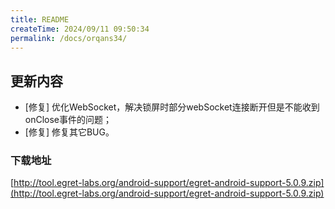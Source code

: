 ```yaml
---
title: README
createTime: 2024/09/11 09:50:34
permalink: /docs/orqans34/
---
```

## 更新内容

* [修复] 优化WebSocket，解决锁屏时部分webSocket连接断开但是不能收到onClose事件的问题；
* [修复] 修复其它BUG。

### 下载地址

[http://tool.egret-labs.org/android-support/egret-android-support-5.0.9.zip](http://tool.egret-labs.org/android-support/egret-android-support-5.0.9.zip)